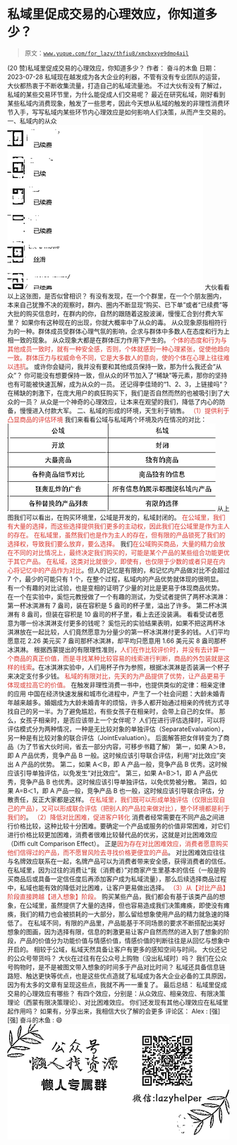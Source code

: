 # 私域里促成交易的心理效应，你知道多少？

> 原文：[`www.yuque.com/for_lazy/thfiu8/xmcbxxye9dmo4ail`](https://www.yuque.com/for_lazy/thfiu8/xmcbxxye9dmo4ail)

<ne-h2 id="323f50e3" data-lake-id="323f50e3"><ne-heading-ext><ne-heading-anchor></ne-heading-anchor><ne-heading-fold></ne-heading-fold></ne-heading-ext><ne-heading-content><ne-text id="u9d0d53fd">(20 赞)私域里促成交易的心理效应，你知道多少？</ne-text></ne-heading-content></ne-h2> <ne-p id="uf4d625cb" data-lake-id="uf4d625cb"><ne-text id="u708c0497">作者： 奋斗的木鱼</ne-text></ne-p> <ne-p id="uc0e51785" data-lake-id="uc0e51785"><ne-text id="ue774c533">日期：2023-07-28</ne-text></ne-p> <ne-p id="uc645f8fc" data-lake-id="uc645f8fc"><ne-text id="u20aa3cd7">私域现在越发成为各大企业的利器，不管有没有专业团队的运营，大伙都热衷于不断收集流量，打造自己的私域流量池。</ne-text></ne-p> <ne-p id="u57fa6636" data-lake-id="u57fa6636"><ne-text id="ufcbdd85d">不过大伙有没有了解过，私域的某些交易环节里，为什么能促成人们交易呢？</ne-text></ne-p> <ne-p id="uef3301d1" data-lake-id="uef3301d1"><ne-text id="ub9f23148">最近在研究私域，刚好看到某些私域内消费现象，触发了一些思考，因此今天想从私域的触发的非理性消费环节入手，写写私域内某些环节内心理效应是如何影响人们决策，从而产生交易的。</ne-text></ne-p> <ne-h4 id="3bf06ffd" data-lake-id="3bf06ffd"><ne-heading-ext><ne-heading-anchor></ne-heading-anchor><ne-heading-fold></ne-heading-fold></ne-heading-ext><ne-heading-content><ne-text id="u6f285124">一、私域内的从众</ne-text></ne-heading-content></ne-h4> <ne-p id="uce80bbe9" data-lake-id="uce80bbe9"><ne-card data-card-name="image" data-card-type="inline" id="YxS30" data-event-boundary="card">![](img/7336e8c70897d9afee10f0b0d4702280.png)</ne-card></ne-p> <ne-p id="ufbd8200e" data-lake-id="ufbd8200e"><ne-text id="u5c28e177">大伙看看以上这张图，是否似曾相识？</ne-text></ne-p> <ne-p id="u90ef3344" data-lake-id="u90ef3344"><ne-text id="u7d5a687f">有没有发现，在一个个群里，在一个个朋友圈内，本来自己犹豫不决的观察时，群内、圈内不断显现“购买、已下单”或者“已续费”等大批的购买信息时，在群内的你，自然的跟随着这股波澜，慢慢汇合到付费大军里？</ne-text></ne-p> <ne-p id="u0c6d2da9" data-lake-id="u0c6d2da9"><ne-text id="uaa1a4cf8">如果你有这种现在的出现，你就大概率中了从众的毒。</ne-text></ne-p> <ne-p id="u8bd76c54" data-lake-id="u8bd76c54"><ne-text id="ud4166807">从众现象原指相符行为的一种。群体成员受群体心理气氛的影响，企求与群体中多数人在态度和行为上相一致的现象。</ne-text></ne-p> <ne-p id="u2fcb7166" data-lake-id="u2fcb7166"><ne-text id="udab94404">从众现象大都是在群体压力作用下产生的。</ne-text></ne-p> <ne-p id="u24a6c128" data-lake-id="u24a6c128"><ne-text id="u8a554bfb" style="color: rgb(216, 57, 49);">个体的态度和行为与其他成员一致时，就有一种安全感，否则，个体就感到一种心理紧张，促使他趋向一致。群体压力与权威命令不同，它是大多数人的意向，使的个体在心理上往往难以违抗</ne-text><ne-text id="uae38e031">。</ne-text></ne-p> <ne-p id="u835905ba" data-lake-id="u835905ba"><ne-text id="u8d69e677">或许你会疑问，我并没有要和其他成员保持一致，那为什么我还会“从众”？</ne-text></ne-p> <ne-p id="u5e3bb60f" data-lake-id="u5e3bb60f"><ne-text id="u6844493c">你可能没有想要保持一致，但从众的环节加入了“稀缺”等元素，那你的坚持也有可能被快速瓦解，成为从众的一员。</ne-text></ne-p> <ne-p id="uad7f6df9" data-lake-id="uad7f6df9"><ne-text id="ub585c553">还记得李佳琦的“1、2、3，上链接吗“？</ne-text></ne-p> <ne-p id="u40916c1a" data-lake-id="u40916c1a"><ne-text id="u150394d7">在稀缺的刺激下，在庞大用户的疯狂购买下，我们是否自然而然的也被吸引到了大众的一员？</ne-text></ne-p> <ne-p id="u2139c9bf" data-lake-id="u2139c9bf"><ne-text id="u41bd9385">从众是一个神奇的心理效应，让本来在观望的我们，降低了内心的防备，慢慢进入付款大军。</ne-text></ne-p> <ne-h4 id="6825e45f" data-lake-id="6825e45f"><ne-heading-ext><ne-heading-anchor></ne-heading-anchor><ne-heading-fold></ne-heading-fold></ne-heading-ext><ne-heading-content><ne-text id="u300c3d12">二、私域的形成的环境，天生利于销售。</ne-text></ne-heading-content></ne-h4> <ne-p id="u67bcd0cb" data-lake-id="u67bcd0cb"><ne-text id="ud046968d" style="color: rgb(216, 57, 49);">（1）提供利于凸显商品的评估环境</ne-text></ne-p> <ne-p id="u645fe411" data-lake-id="u645fe411"><ne-text id="u31d01e13">我们来看看公域与私域两个环境及内在情况的对比：</ne-text></ne-p> <ne-p id="u63f5b039" data-lake-id="u63f5b039"><ne-card data-card-name="image" data-card-type="inline" id="r6p79" data-event-boundary="card">![](img/17b64ec26d2647105509b4f2a786135c.png)</ne-card></ne-p> <ne-p id="u6b5aea4a" data-lake-id="u6b5aea4a"><ne-text id="u71576174">从上图我们可以看出，在购买环境里，公域是开发的，私域封闭的。</ne-text></ne-p> <ne-p id="ua636ab97" data-lake-id="ua636ab97"><ne-text id="ub50d3aff" style="color: rgb(216, 57, 49);">在公域里，我们有大量的选择，而这些选择提供我们更多的主动权，因此我们在公域里是作为主人的存在。</ne-text></ne-p> <ne-p id="ue7f1eb40" data-lake-id="ue7f1eb40"><ne-text id="ud4880963" style="color: rgb(216, 57, 49);">在私域里，虽然我们也是作为主人的存在，但有限的产品锁死了我们的选择权，导致我们要么放弃，要么选择。</ne-text></ne-p> <ne-p id="u72d18a6a" data-lake-id="u72d18a6a"><ne-text id="u4dd6b7ac">我们</ne-text><ne-text id="ud8995a67" style="color: rgb(216, 57, 49);">在公域购买商品，大量的精力会放在不同的对比情况上，最终决定我们购买的，可能是某个产品的某些组合功能更优于其它产品。</ne-text></ne-p> <ne-p id="uebf04baa" data-lake-id="uebf04baa"><ne-text id="ue526ec86" style="color: rgb(216, 57, 49);">在私域，这类对比就很少，即使有，也仅限于少数的或者只是在内心将记忆中的产品作为对比</ne-text><ne-text id="u68bf54a0">。但人的记忆是有限的，和记忆内产品做对比不会超过 7 个，最少的可能只有 1 个，在整个过程，私域内的产品优势就体现的很明显。</ne-text></ne-p> <ne-p id="ub4cd940e" data-lake-id="ub4cd940e"><ne-text id="u0410289f">有一个有趣的对比试验，也是变相的证明了少量的对比是更易于体现商品优势。</ne-text></ne-p> <ne-p id="u5b47cfdc" data-lake-id="u5b47cfdc"><ne-text id="ud440ea35">在一个在实验中，奚恺元教授做了一个有趣的测试，为受试者提供了两杯冰淇淋：</ne-text></ne-p> <ne-p id="ud32d95a0" data-lake-id="ud32d95a0"><ne-text id="u42717b9d">第一杯冰淇淋有 7 盎司，装在容积是 5 盎司的杯子里，溢出了许多。</ne-text></ne-p> <ne-p id="ufc5b4227" data-lake-id="ufc5b4227"><ne-text id="u8bbaad7a">第二杯冰淇淋有 8 盎司，但装在容积是 10 盎司的杯子里，看上去还没装满。</ne-text></ne-p> <ne-p id="uc78b295b" data-lake-id="uc78b295b"><ne-text id="u492cb5c6">看看受试者愿意为哪一份冰淇淋支付更多的钱呢？</ne-text></ne-p> <ne-p id="u66facf75" data-lake-id="u66facf75"><ne-text id="u58d00bbd">奚恺元的实验结果表明，如果不把这两杯冰淇淋放在一起比较，人们竟然愿意为分量少的第一杯冰淇淋付更多的钱。人们平均愿意花 2.26 美元买 7 盎司那杯冰淇淋，却平均只愿意用 1.66 美元买 8 盎司那杯冰淇淋。</ne-text></ne-p> <ne-p id="u1e4ea2b4" data-lake-id="u1e4ea2b4"><ne-text id="u3071bccd">根据西蒙提出的有限理性准则，</ne-text><ne-text id="u4f6ba75c" style="color: rgb(216, 57, 49);">人们在作比较评价时，并没有去计算一个商品的真正价值，而是寻找某种比较容易的线索进行判断，商品的外包装就是这样的线索</ne-text><ne-text id="uc36c9419">。在冰淇淋实验中，人们用杯子作为参照，根据冰淇淋是否装满一个杯子来决定支付多少钱。</ne-text></ne-p> <ne-p id="u6335d9f6" data-lake-id="u6335d9f6"><ne-text id="ue35b5a1a" style="color: rgb(216, 57, 49);">私域的有限对比，先天的为产品提供了优势，让产品更易于体现或拉高它的价值。</ne-text></ne-p> <ne-p id="u1f4ced72" data-lake-id="u1f4ced72"><ne-text id="uf77603f5">在触发非理性消费一书中，也提供类似的定律：相亲定律的应用</ne-text></ne-p> <ne-p id="u9569681d" data-lake-id="u9569681d"><ne-text id="u979d66a2">中国在经济快速发展和城市化进程中，产生了一个社会问题：大龄未婚青年越来越多。婚姻成为大龄未婚青年的烦恼，许多人都开始通过相亲的传统方式寻找自己的另一半。为了避免尴尬，有些女孩子在相亲时，会带上自己的女伴。</ne-text></ne-p> <ne-p id="u7bc12c21" data-lake-id="u7bc12c21"><ne-text id="uf9bb4bf0">那么，女孩子相亲时，是否应该带上一个女伴呢？</ne-text></ne-p> <ne-p id="u94377290" data-lake-id="u94377290"><ne-text id="u3c056e6e">人们在进行评估选择时，可以将评估模式分为两种情况，一种是无比较对象的单独评估（SeparateEvaluation），另一种是有比较对象的联合评估（JointEvaluation）。</ne-text></ne-p> <ne-p id="u372d9372" data-lake-id="u372d9372"><ne-text id="ufbadacdd">后面解答把女伴转变为了商品（为了节省大伙时间，省去一部分内容，可移步书籍了解）</ne-text></ne-p> <ne-p id="uf0f6b1e5" data-lake-id="uf0f6b1e5"><ne-text id="u176b15ec">第一，如果 A＞B，即 A 产品优秀，竞争产品 B 一般。这时候应该引导联合评估，利用“对比效应”突出 A 产品的优势。</ne-text></ne-p> <ne-p id="uf5cbbeef" data-lake-id="uf5cbbeef"><ne-text id="ud0f5bbec">第二，如果 A＜B，即 A 产品一般，竞争产品 B 优秀。这时候应该引导单独评估，以免发生“对比效应”。</ne-text></ne-p> <ne-p id="u2999069e" data-lake-id="u2999069e"><ne-text id="u23d92c9c">第三，如果 A=B＞1，即 A 产品优秀，竞争产品 B 也优秀。这时候应该引导单独评估，以免优势被分散。</ne-text></ne-p> <ne-p id="u362699a1" data-lake-id="u362699a1"><ne-text id="ud49df933">第四，如果 A=B＜1，即 A 产品一般，竞争产品 B 也一般，这时候应该引导联合评估，分散责任，反正大家都是这样。</ne-text></ne-p> <ne-p id="ue22ef877" data-lake-id="ue22ef877"><ne-text id="u7e25cfc6" style="color: rgb(216, 57, 49);">在私域里，我们既可以形成单独评估（仅限出现自己的产品），又可以形成联合评估（把别人的产品拉来做对比），整个环境都是利于我们的</ne-text><ne-text id="uf32f7cb4">。</ne-text></ne-p> <ne-p id="u796a8128" data-lake-id="u796a8128"><ne-text id="ub49c0496" style="color: rgb(216, 57, 49);">（2）降低对比困难，促进客户转化</ne-text></ne-p> <ne-p id="u590b2bde" data-lake-id="u590b2bde"><ne-text id="ud59de46d">消费者经常需要在不同产品之间进行价格比较，这种比较十分困难。要确定一个产品或服务的价值非常困难，对它们进行价格比较更加困难，消费者很难比较替代品的优劣，这就是对比困难效应（Diffi cult Comparison Effect）。</ne-text></ne-p> <ne-p id="u1d748530" data-lake-id="u1d748530"><ne-text id="ua01b9a61">正是</ne-text><ne-text id="udf4bd052" style="color: rgb(216, 57, 49);">因为存在对比困难效应，消费者愿意购买他们信得过的产品，而不愿冒风险去寻找价格更便宜的产品</ne-text><ne-text id="u4f90ae97">。</ne-text></ne-p> <ne-p id="u109c67b6" data-lake-id="u109c67b6"><ne-text id="u3e73d95b">对比困难效应往往与名牌效应联系在一起，名牌产品可以为消费者带来安全感，获得消费者的信任。</ne-text></ne-p> <ne-p id="u4d56f2ce" data-lake-id="u4d56f2ce"><ne-text id="u80f0f36f">在私域里，因为过往的消费让“我（消费者）”对商家产生里基本的信任（一般是购买商品后或具备一定信任度后再添加客户成为私域流量），那么后续选择商品过程中，私域也能有效的降低对比困难，让客户更易做出选择。</ne-text></ne-p> <ne-p id="ufc553cfd" data-lake-id="ufc553cfd"><ne-text id="ub75aae3c" style="color: rgb(216, 57, 49);">（3）从【对比产品】阶段直接跨越【进入想象】阶段。</ne-text></ne-p> <ne-p id="u928f33af" data-lake-id="u928f33af"><ne-text id="u2158f960">购买某些产品，我们都会有基于该类产品的想象，在公域里，虽然提供了大量的选择，但也容易造成我们决策瘫痪，即使没有瘫痪，我们的精力也会被损耗的一大部分，那么留给想象使用产品的精力就急速的降低了。</ne-text></ne-p> <ne-p id="ud869876c" data-lake-id="ud869876c"><ne-text id="ue0b8190b">在私域不同，有限的产品里，产品能基于不同场景的要求不断搭配出美好想象的图画，因为选择有限，信息的刺激更易让客户自然而然的进入到了想象的阶段，产品的价值分为功能价值与情感价值，情感价值的判断往往是从回忆与想象中开启的。</ne-text></ne-p> <ne-p id="u9c743d4f" data-lake-id="u9c743d4f"><ne-text id="ud44f5c0c">相较于公域，私域天然具备让客户有更多的感知空间与时间。</ne-text></ne-p> <ne-p id="u3f74f0fc" data-lake-id="u3f74f0fc"><ne-text id="u66609d35">大伙还记的公众号带货吗？</ne-text></ne-p> <ne-p id="u12b1d159" data-lake-id="u12b1d159"><ne-text id="u197177a3">大伙在过往有在公众号上购物（没出私域时）吗？</ne-text></ne-p> <ne-p id="u48f44137" data-lake-id="u48f44137"><ne-text id="u305b740d">我们在公众号购物时，是不是被图文带入想象的时间多于产品对比时间？</ne-text></ne-p> <ne-p id="u5894aaff" data-lake-id="u5894aaff"><ne-text id="u842b4282">私域还具备信息链路短、触达更快等优点，也是这些优点造就了私域成为各大企业必备的工具原因，因为有太多的文章有呈现这些点，我就不再一一重复了。</ne-text></ne-p> <ne-p id="uc73542ee" data-lake-id="uc73542ee"><ne-text id="u4cfcb491">最后总结：</ne-text></ne-p> <ne-p id="u74c7eaad" data-lake-id="u74c7eaad"><ne-text id="u6ec1cc0d">私域里促成交易的心理效应有哪些？</ne-text></ne-p> <ne-p id="u6f509716" data-lake-id="u6f509716"><ne-text id="ue53e368f">有四个效应，分别是：从众效应、相亲效应、有限决策理论（西蒙有限决策理论）、对比困难效应。</ne-text></ne-p> <ne-p id="ub76ec3d3" data-lake-id="ub76ec3d3"><ne-text id="ue319f5a6">你们还发现有其他心理效应在私域里起作用吗？</ne-text></ne-p> <ne-p id="u7df7ec61" data-lake-id="u7df7ec61"><ne-text id="u749b6562">如果有，分享出来，我相信大伙了解的会更多</ne-text></ne-p> <ne-hole id="uee9850f9" data-lake-id="uee9850f9"><ne-card data-card-name="hr" data-card-type="block" id="Zn81w" data-event-boundary="card"><ne-p id="u3be24f87" data-lake-id="u3be24f87"><ne-text id="u4cdf1b63">评论区：</ne-text></ne-p> <ne-p id="ueca0844f" data-lake-id="ueca0844f"><ne-text id="uddc8978d">Alex : [强][强]</ne-text> <ne-text id="u3c8b9d6e">奋斗的木鱼 : 😄</ne-text></ne-p> <ne-p id="u43ff30fc" data-lake-id="u43ff30fc"><ne-card data-card-name="image" data-card-type="inline" id="mtOx1" data-event-boundary="card">![](img/894d30a529e7c37bcd3392323c99941c.png)  <ne-hole id="ue4a080e7" data-lake-id="ue4a080e7"><ne-card data-card-name="hr" data-card-type="block" id="tbd2P" data-event-boundary="card"></ne-card></ne-hole></ne-card></ne-p></ne-card></ne-hole>